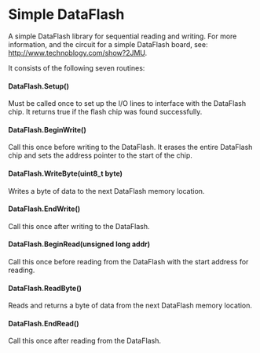 # Simple DataFlash
A simple DataFlash library for sequential reading and writing. For more information, and the circuit for a simple DataFlash board, see: <http://www.technoblogy.com/show?2JMU>.

It consists of the following seven routines:

#### DataFlash.Setup()

Must be called once to set up the I/O lines to interface with the DataFlash chip. It returns true if the flash chip was found successfully.

#### DataFlash.BeginWrite()

Call this once before writing to the DataFlash. It erases the entire DataFlash chip and sets the address pointer to the start of the chip.

#### DataFlash.WriteByte(uint8_t byte)

Writes a byte of data to the next DataFlash memory location.

#### DataFlash.EndWrite()

Call this once after writing to the DataFlash.

#### DataFlash.BeginRead(unsigned long addr)

Call this once before reading from the DataFlash with the start address for reading.

#### DataFlash.ReadByte()

Reads and returns a byte of data from the next DataFlash memory location.

#### DataFlash.EndRead()

Call this once after reading from the DataFlash.


